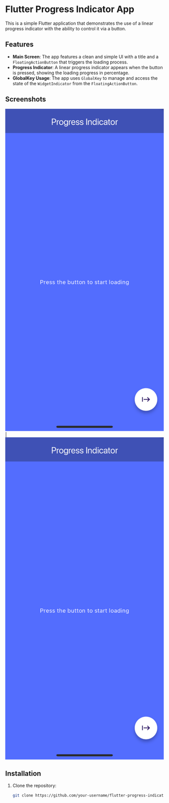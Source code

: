 # Flutter Progress Indicator App

This is a simple Flutter application that demonstrates the use of a linear progress indicator with the ability to control it via a button.

## Features

- **Main Screen**: The app features a clean and simple UI with a title and a `FloatingActionButton` that triggers the loading process.
- **Progress Indicator**: A linear progress indicator appears when the button is pressed, showing the loading progress in percentage.
- **GlobalKey Usage**: The app uses `GlobalKey` to manage and access the state of the `WidgetIndicator` from the `FloatingActionButton`.

## Screenshots

![Initial Screen](lib/images/indicator0.png)  |  ![Progress Indicator Active](lib/images/indicator0.png)

## Installation

1. Clone the repository:
   ```bash
   git clone https://github.com/your-username/flutter-progress-indicator-app.git
